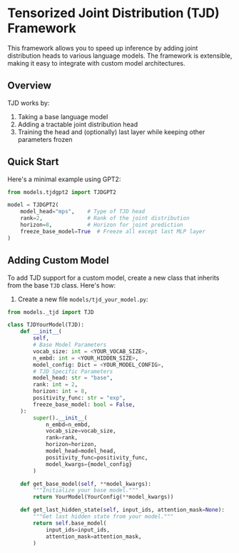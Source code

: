 # Tensorized Joint Distribution (TJD) Framework

This framework allows you to speed up inference by adding joint distribution heads to various language models. The framework is extensible, making it easy to integrate with custom model architectures.

## Overview

TJD works by:
1. Taking a base language model
2. Adding a tractable joint distribution head
3. Training the head and (optionally) last layer while keeping other parameters frozen

## Quick Start

Here's a minimal example using GPT2:

```python
from models.tjdgpt2 import TJDGPT2

model = TJDGPT2(
    model_head="mps",    # Type of TJD head
    rank=2,              # Rank of the joint distribution
    horizon=8,           # Horizon for joint prediction
    freeze_base_model=True  # Freeze all except last MLP layer
)
```

## Adding Custom Model

To add TJD support for a custom model, create a new class that inherits from the base `TJD` class. Here's how:

1. Create a new file `models/tjd_your_model.py`:

```python
from models._tjd import TJD

class TJDYourModel(TJD):
    def __init__(
        self,
        # Base Model Parameters
        vocab_size: int = <YOUR_VOCAB_SIZE>,
        n_embd: int = <YOUR_HIDDEN_SIZE>,
        model_config: Dict = <YOUR_MODEL_CONFIG>,
        # TJD Specific Parameters
        model_head: str = "base",
        rank: int = 2,
        horizon: int = 8,
        positivity_func: str = "exp",
        freeze_base_model: bool = False,
    ):
        super().__init__(
            n_embd=n_embd,
            vocab_size=vocab_size,
            rank=rank,
            horizon=horizon,
            model_head=model_head,
            positivity_func=positivity_func,
            model_kwargs={model_config}
        )

    def get_base_model(self, **model_kwargs):
        """Initialize your base model."""
        return YourModel(YourConfig(**model_kwargs))

    def get_last_hidden_state(self, input_ids, attention_mask=None):
        """Get last hidden state from your model."""
        return self.base_model(
            input_ids=input_ids,
            attention_mask=attention_mask,
        )